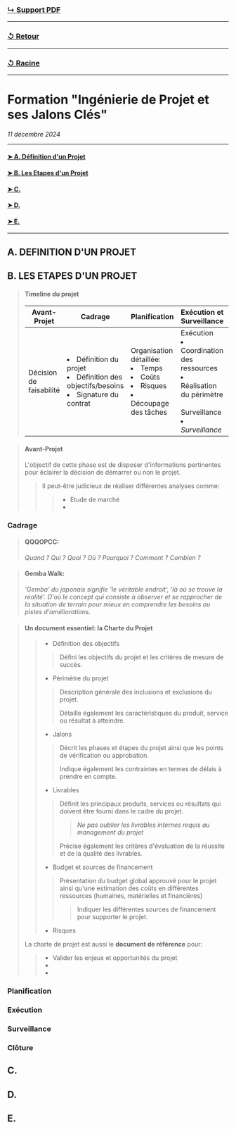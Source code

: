 ### [↳ Support PDF]()
---
### [↺ Retour](../README.MD)
---
### [↺ Racine](../../../README.MD)
---
# Formation "Ingénierie de Projet et ses Jalons Clés"

*11 décembre 2024* 

---
#### [➤&nbsp;A. Définition d'un Projet](README.MD#a-definition-dun-projet)
#### [➤&nbsp;B. Les Etapes d'un Projet](README.MD#b-les-etapes-dun-projet-1)
#### [➤&nbsp;C. ](README.MD#c-)
#### [➤&nbsp;D. ](README.MD#d-)
#### [➤&nbsp;E. ](README.MD#e-)
---

## A. DEFINITION D'UN PROJET

## B. LES ETAPES D'UN PROJET
> #### Timeline du projet
> Avant-Projet | Cadrage | Planification | Exécution et Surveillance | Clotûre
> ---|---|---|---|---
> Décision de faisabilité | <li>Définition du projet</li><li>Définition des objectifs/besoins</li><li>Signature du contrat</li> | Organisation détaillée:<li>Temps</li><li>Coûts</li><li>Risques</li><li>Découpage des tâches</li> | Exécution<li>Coordination des ressources</li><li>Réalisation du périmètre</li><br>Surveillance<li>*Surveillance*</li> | *Clotûre*

> #### Avant-Projet
> L'objectif de cette phase est de disposer d'informations pertinentes pour éclairer la décision de démarrer ou non le projet.
>> Il peut-être judicieux de réaliser différentes analyses comme:
>>> - Etude de marché
>>> - 
### Cadrage
> #### **QQQOPCC**:
>*Quand ? Qui ? Quoi ? Où ?  Pourquoi ? Comment ? Combien ?*

> #### **Gemba Walk**:
> *'Gemba' du japonais signifie 'le véritable endroit', 'là où se trouve la réalité'. D'où le concept qui consiste à observer et se rapprocher de la situation de terrain pour mieux en comprendre les besoins ou pistes d'améliorations.*

> #### Un document essentiel: la **Charte du Projet**
>> - Définition des objectifs
>>> Défini les objectifs du projet et les critères de mesure de succès. 
>> - Périmètre du projet
>>> Description générale des inclusions et exclusions du projet.
>>>
>>> Détaille également les caractéristiques du produit, service ou résultat à atteindre. 
>> - Jalons
>>> Décrit les phases et étapes du projet ainsi que les points de vérification ou approbation.
>>>
>>> Indique également les contraintes en termes de délais à prendre en compte.
>> - Livrables
>>> Définit les principaux produits, services ou résultats qui doivent être fourni dans le cadre du projet.
>>>> *Ne pas oublier les livrables internes requis au management du projet*
>>>
>>> Précise également les critères d'évaluation de la réussite et de la qualité des livrables.
>> - Budget et sources de financement
>>> Présentation du budget global approuvé pour le projet ainsi qu'une estimation des coûts en différentes ressources (humaines, matérielles et financières)
>>>> Indiquer les différentes sources de financement pour supporter le projet.
>> - Risques
>>> 
>
> La charte de projet est aussi le **document de référence** pour:
>> - Valider les enjeux et opportunités du projet
>> - 
>> - 

### Planification
>
### Exécution
>
### Surveillance
>
### Clôture
>

## C. 

## D.

## E.
